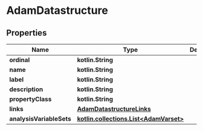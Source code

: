 
# AdamDatastructure

## Properties
| Name | Type | Description | Notes |
| ------------ | ------------- | ------------- | ------------- |
| **ordinal** | **kotlin.String** |  |  [optional] |
| **name** | **kotlin.String** |  |  [optional] |
| **label** | **kotlin.String** |  |  [optional] |
| **description** | **kotlin.String** |  |  [optional] |
| **propertyClass** | **kotlin.String** |  |  [optional] |
| **links** | [**AdamDatastructureLinks**](AdamDatastructureLinks.md) |  |  [optional] |
| **analysisVariableSets** | [**kotlin.collections.List&lt;AdamVarset&gt;**](AdamVarset.md) |  |  [optional] |



